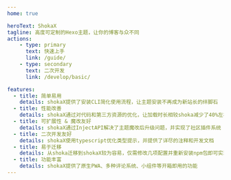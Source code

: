 ```yaml
---
home: true

heroText: ShokaX
tagline: 高度可定制的Hexo主题，让你的博客与众不同
actions:
    - type: primary
      text: 快速上手
      link: /guide/
    - type: secondary
      text: 二次开发
      link: /develop/basic/

features:
  - title: 简单易用
    details: shokaX提供了安装CLI简化使用流程，让主题安装不再成为新站长的绊脚石
  - title: 性能改善
    details: shokaX通过对代码和第三方资源的优化，让加载时长相较shoka减少了40%左右
  - title: 可扩展性 & 魔改友好
    details: shokaX通过InjectAPI解决了主题魔改后升级问题，并实现了社区插件系统
  - title: 二次开发友好
    details: shokaX使用typescript优化类型提示，并提供了详尽的注释和开发文档
  - title: 易于迁移
    details: 从shoka迁移到shokaX较为容易，仅需修改几项配置并重新安装npm包即可实现
  - title: 功能丰富
    details: shokaX提供了原生PWA、多种评论系统、小组件等开箱即用的功能
---
```

